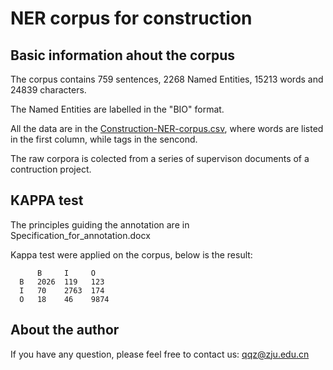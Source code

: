 # NER corpus for construction

## Basic information ahout the corpus

The corpus contains 759 sentences, 2268 Named Entities, 15213 words and 24839 characters.

The Named Entities are labelled in the "BIO" format.

All the data are in the [Construction-NER-corpus.csv](https://github.com/isotrforever/NER-corpus-for-construction/blob/master/Construction-NER-corpus.csv), where words are listed in the first column, while tags in the sencond.

The raw corpora is colected from a series of supervison documents of a contruction project.

## KAPPA test

The principles guiding the annotation are in Specification_for_annotation.docx

Kappa test were applied on the corpus, below is the result:

          B     I     O
      B   2026  119   123
      I   70    2763  174
      O   18    46    9874

## About the author

If you have any question, please feel free to contact us: qqz@zju.edu.cn
